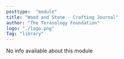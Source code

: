 ```yaml
---
posttype:  "module"  
title: "Wood and Stone - Crafting Journal"
author: "The Terasology Foundation"
logo: "./logo.png"
Tag: "library"
---
```

No info available about this module

